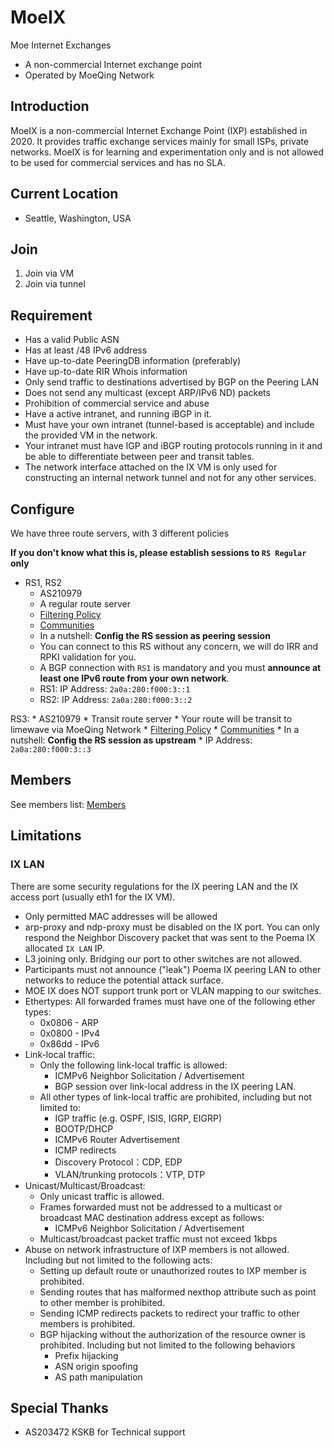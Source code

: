 # MoeIX
Moe Internet Exchanges

* A non-commercial Internet exchange point
* Operated by MoeQing Network

## Introduction

MoeIX is a non-commercial Internet Exchange Point (IXP) established in 2020. It provides traffic exchange services mainly for small ISPs, private networks. MoeIX is for learning and experimentation only and is not allowed to be used for commercial services and has no SLA.

## Current Location

* Seattle, Washington, USA

## Join

1. Join via VM
2. Join via tunnel

## Requirement

* Has a valid Public ASN
* Has at least /48 IPv6 address
* Have up-to-date PeeringDB information (preferably)
* Have up-to-date RIR Whois information
* Only send traffic to destinations advertised by BGP on the Peering LAN
* Does not send any multicast (except ARP/IPv6 ND) packets
* Prohibition of commercial service and abuse
* Have a active intranet, and running iBGP in it.
* Must have your own intranet (tunnel-based is acceptable) and include the provided VM in the network.
* Your intranet must have IGP and iBGP routing protocols running in it and be able to differentiate between peer and transit tables.
* The network interface attached on the IX VM is only used for constructing an internal network tunnel and not for any other services.

## Configure
We have three route servers, with 3 different policies  

**If you don't know what this is, please establish sessions to `RS Regular` only**  

* RS1, RS2
    * AS210979
    * A regular route server
    * [Filtering Policy](\RS#default-filtering-policy)
    * [Communities](\RS#announcement-control-via-bgp-communities)
    * In a nutshell: **Config the RS session as peering session**
    * You can connect to this RS without any concern, we will do IRR and RPKI validation for you.
    * A BGP connection with `RS1` is mandatory and you must **announce at least one IPv6 route from your own network**.
    * RS1: IP Address: `2a0a:280:f000:3::1`
    * RS2: IP Address: `2a0a:280:f000:3::2`

RS3:
    * AS210979
    * Transit route server
    * Your route will be transit to limewave via MoeQing Network
    * [Filtering Policy](\RS#default-filtering-policy)
    * [Communities](\RS#announcement-control-via-bgp-communities)
    * In a nutshell: **Config the RS session as upstream**
    * IP Address: `2a0a:280:f000:3::3`

## Members

See members list: [Members](\members)

## Limitations

### IX LAN
There are some security regulations for the IX peering LAN and the IX access port (usually eth1 for the IX VM).  

* Only permitted MAC addresses will be allowed
* arp-proxy and ndp-proxy must be disabled on the IX port. You can only respond the Neighbor Discovery packet that was sent to the Poema IX allocated `IX LAN` IP.
* L3 joining only. Bridging our port to other switches are not allowed.
* Participants must not announce ("leak") Poema IX peering LAN to other networks to reduce the potential attack surface.
* MOE IX does NOT support trunk port or VLAN mapping to our switches.
* Ethertypes: All forwarded frames must have one of the following ether types:
    * 0x0806 - ARP
    * 0x0800 - IPv4
    * 0x86dd - IPv6
* Link-local traffic: 
    * Only the following link-local traffic is allowed:
        * ICMPv6 Neighbor Solicitation / Advertisement
        * BGP session over link-local address in the IX peering LAN.
    * All other types of link-local traffic are prohibited, including but not limited to:
        * IGP traffic (e.g. OSPF, ISIS, IGRP, EIGRP)
        * BOOTP/DHCP
        * ICMPv6 Router Advertisement
        * ICMP redirects
        * Discovery Protocol：CDP, EDP
        * VLAN/trunking protocols：VTP, DTP
* Unicast/Multicast/Broadcast:
    * Only unicast traffic is allowed.
    * Frames forwarded must not be addressed to a multicast or broadcast MAC destination address except as follows:
        * ICMPv6 Neighbor Solicitation / Advertisement
    * Multicast/broadcast packet traffic must not exceed 1kbps
* Abuse on network infrastructure of IXP members is not allowed. Including but not limited to the following acts:
    *  Setting up default route or unauthorized routes to IXP member is prohibited.
    *  Sending routes that has malformed nexthop attribute such as point to other member is prohibited.
    *  Sending ICMP redirects packets to redirect your traffic to other members is prohibited.
    *  BGP hijacking without the authorization of the resource owner is prohibited. Including but not limited to the following behaviors
        * Prefix hijacking
        * ASN origin spoofing
        * AS path manipulation


## Special Thanks

* AS203472 KSKB for Technical support